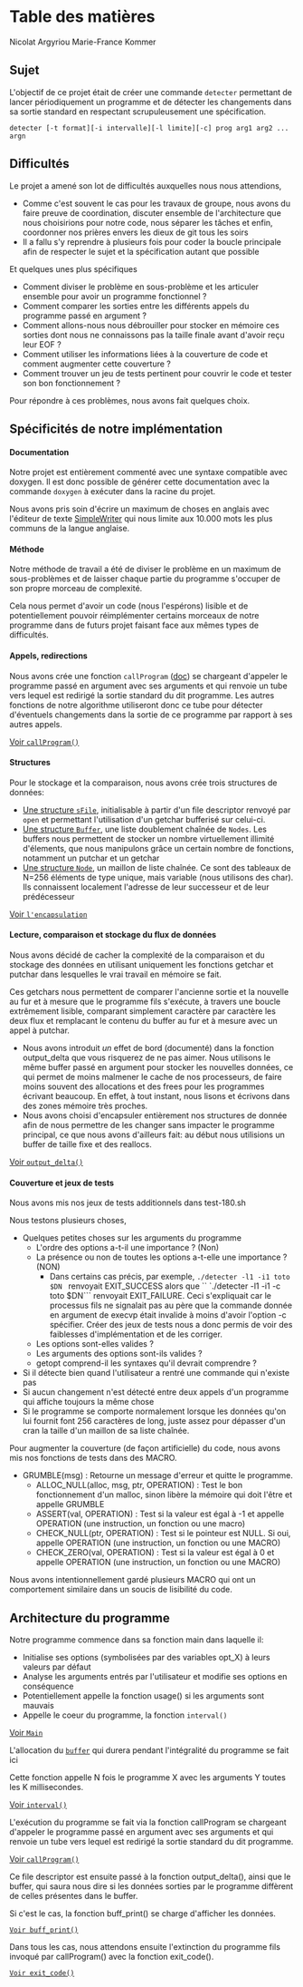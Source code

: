 # Table des matières

Nicolat Argyriou
Marie-France Kommer

## Sujet

L'objectif de ce projet était de créer une commande ```detecter``` permettant de lancer périodiquement un programme et de détecter les changements dans sa sortie standard en respectant scrupuleusement une spécification.

```
detecter [-t format][-i intervalle][-l limite][-c] prog arg1 arg2 ... argn
```

## Difficultés

Le projet a amené son lot de difficultés auxquelles nous nous attendions,

* Comme c'est souvent le cas pour les travaux de groupe, nous avons du faire preuve de coordination, discuter ensemble de l'architecture que nous choisirions pour notre code, nous séparer les tâches et enfin, coordonner nos prières envers les dieux de git tous les soirs
* Il a fallu s'y reprendre à plusieurs fois pour coder la boucle principale afin de respecter le sujet et la spécification autant que possible

Et quelques unes plus spécifiques

* Comment diviser le problème en sous-problème et les articuler ensemble pour avoir un programme fonctionnel ?
* Comment comparer les sorties entre les différents appels du programme passé en argument ? 
* Comment allons-nous nous débrouiller pour stocker en mémoire ces sorties dont nous ne connaissons pas la taille finale avant d'avoir reçu leur EOF ?
* Comment utiliser les informations liées à la couverture de code et comment augmenter cette couverture ?
* Comment trouver un jeu de tests pertinent pour couvrir le code et tester son bon fonctionnement ?

Pour répondre à ces problèmes, nous avons fait quelques choix. 

## Spécificités de notre implémentation

#### Documentation

Notre projet est entièrement commenté avec une syntaxe compatible avec doxygen. Il est donc possible de générer cette documentation avec la commande ```doxygen``` à exécuter dans la racine du projet.

Nous avons pris soin d'écrire un maximum de choses en anglais avec l'éditeur de texte [SimpleWriter](https://xkcd.com/simplewriter/) qui nous limite aux 10.000 mots les plus communs de la langue anglaise.

#### Méthode

Notre méthode de travail a été de diviser le problème en un maximum de sous-problèmes et de laisser chaque partie du programme s'occuper de son propre morceau de complexité.

Cela nous permet d'avoir un code (nous l'espérons) lisible et de potentiellement pouvoir réimplémenter certains morceaux de notre programme dans de futurs projet faisant face aux mêmes types de difficultés.

#### Appels, redirections

Nous avons crée une fonction ```callProgram``` ([doc]()) se chargeant d'appeler le programme passé en argument avec ses arguments et qui renvoie un tube vers lequel est redirigé la sortie standard du dit programme. Les autres fonctions de notre algorithme utiliseront donc ce tube pour détecter d'éventuels changements dans la sortie de ce programme par rapport à ses autres appels.

[Voir ```callProgram()```](doc/html/detecter_8h.html#a29aec1ddf28d146551c18cce81ed5399)


#### Structures

Pour le stockage et la comparaison, nous avons crée trois structures de données:

* [Une structure ```sFile```](doc/html/structs__file.html), initialisable à partir d'un file descriptor renvoyé par ```open``` et permettant l'utilisation d'un getchar bufferisé sur celui-ci.
* [Une structure ```Buffer```](doc/html/structs__buff.html), une liste doublement chaînée de ```Nodes```. Les buffers nous permettent de stocker un nombre virtuellement illimité d'élements, que nous manipulons grâce un certain nombre de fonctions, notamment un putchar et un getchar
* [Une structure ```Node```](doc/html/structs__node.html), un maillon de liste chaînée. Ce sont des tableaux de N=256 éléments de type unique, mais variable (nous utilisons des char). Ils connaissent localement l'adresse de leur successeur et de leur prédécesseur

[Voir ```l'encapsulation```](doc/html/buff__and__file_8h.html)

#### Lecture, comparaison et stockage du flux de données

Nous avons décidé de cacher la complexité de la comparaison et du stockage des données en utilisant uniquement les fonctions getchar et putchar dans lesquelles le vrai travail en mémoire se fait.

Ces getchars nous permettent de comparer l'ancienne sortie et la nouvelle au fur et à mesure que le programme fils s'exécute, à travers une boucle extrêmement lisible, comparant simplement caractère par caractère les deux flux et remplacant le contenu du buffer au fur et à mesure avec un appel à putchar.

* Nous avons introduit *un* effet de bord (documenté) dans la fonction output_delta que vous risquerez de ne pas aimer. Nous utilisons le même buffer passé en argument pour stocker les nouvelles données, ce qui permet de moins malmener le cache de nos processeurs, de faire moins souvent des allocations et des frees pour les programmes écrivant beaucoup. 
En effet, à tout instant, nous lisons et écrivons dans des zones mémoire très proches.
* Nous avons choisi d'encapsuler entièrement nos structures de donnée afin de nous permettre de les changer sans impacter le programme principal, ce que nous avons d'ailleurs fait: au début nous utilisions un buffer de taille fixe et des reallocs.

[Voir ```output_delta()```](doc/html/detecter_8h.html#a5351354317915a33d5a3c1c2611a5315)

#### Couverture et jeux de tests

Nous avons mis nos jeux de tests additionnels dans test-180.sh

Nous testons plusieurs choses,

- Quelques petites choses sur les arguments du programme
  - L'ordre des options a-t-il une importance ? (Non)
  - La présence ou non de toutes les options a-t-elle une importance ? (NON)
    - Dans certains cas précis, par exemple, ```./detecter -l1 -i1 toto $DN ``` renvoyait EXIT_SUCCESS alors que `` `./detecter -l1 -i1 -c toto $DN``` renvoyait EXIT_FAILURE. Ceci s'expliquait car le processus fils ne signalait pas au père que la commande donnée en argument de execvp était invalide à moins d'avoir l'option -c spécifier. Créer des jeux de tests nous a donc permis de voir des faiblesses d'implémentation et de les corriger.
  - Les options sont-elles valides ?
  - Les arguments des options sont-ils valides ?
  - getopt comprend-il les syntaxes qu'il devrait comprendre ?
- Si il détecte bien quand l'utilisateur a rentré une commande qui n'existe pas
- Si aucun changement n'est détecté entre deux appels d'un programme qui affiche toujours la même chose
- Si le programme se comporte normalement lorsque les données qu'on lui fournit font 256 caractères de long, juste assez pour dépasser d'un cran la taille d'un maillon de sa liste chaînée.

Pour augmenter la couverture (de façon artificielle) du code, nous avons mis nos fonctions de tests dans des MACRO.
* GRUMBLE(msg) : Retourne un message d'erreur et quitte le programme.
   * ALLOC_NULL(alloc, msg, ptr, OPERATION) : Test le bon fonctionnement d'un malloc, sinon libère la mémoire qui doit l'être et appelle GRUMBLE
   * ASSERT(val, OPERATION) : Test si la valeur est égal à -1 et appelle OPERATION (une instruction, un fonction ou une macro)
   * CHECK_NULL(ptr, OPERATION) : Test si le pointeur est NULL. Si oui, appelle OPERATION (une instruction, un fonction ou une MACRO)
   * CHECK_ZERO(val, OPERATION) : Test si la valeur est égal à 0 et appelle OPERATION (une instruction, un fonction ou une MACRO)
 
Nous avons intentionnellement gardé plusieurs MACRO qui ont un comportement similaire dans un soucis de lisibilité du code.

## Architecture du programme

Notre programme commence dans sa fonction main dans laquelle il: 

* Initialise ses options (symbolisées par des variables opt_X) à leurs valeurs par défaut
* Analyse les arguments entrés par l'utilisateur et modifie ses options en conséquence
* Potentiellement appelle la fonction usage() si les arguments sont mauvais
* Appelle le coeur du programme, la fonction ```interval()```

[Voir ```Main```]()

L'allocation du [```buffer```](doc/html/structs__buff.html) qui durera pendant l'intégralité du programme se fait ici

Cette fonction appelle N fois le programme X avec les arguments Y toutes les K millisecondes. 

[Voir ```interval()```](doc/html/detecter_8h.html#aa4efd77ab6ae544b8985d542daa63a2f)

L'exécution du programme se fait via la fonction callProgram se chargeant d'appeler le programme passé en argument avec ses arguments et qui renvoie un tube vers lequel est redirigé la sortie standard du dit programme.

[Voir ```callProgram()```](doc/html/detecter_8h.html#a29aec1ddf28d146551c18cce81ed5399)

Ce file descriptor est ensuite passé à la fonction output_delta(), ainsi que le buffer, qui saura nous dire si les données sorties par le programme diffèrent de celles présentes dans le buffer.

Si c'est le cas, la fonction buff_print() se charge d'afficher les données.

[```Voir buff_print()```](doc/html/buff__and__file_8h.html#a8a6915be4ebc290760baff3bc2378b00) 

Dans tous les cas, nous attendons ensuite l'extinction du programme fils invoqué par callProgram() avec la fonction exit_code().

[```Voir exit_code()```](doc/html/detecter_8c.html#aa07b951f949b7b01251f236dd4d62405)
